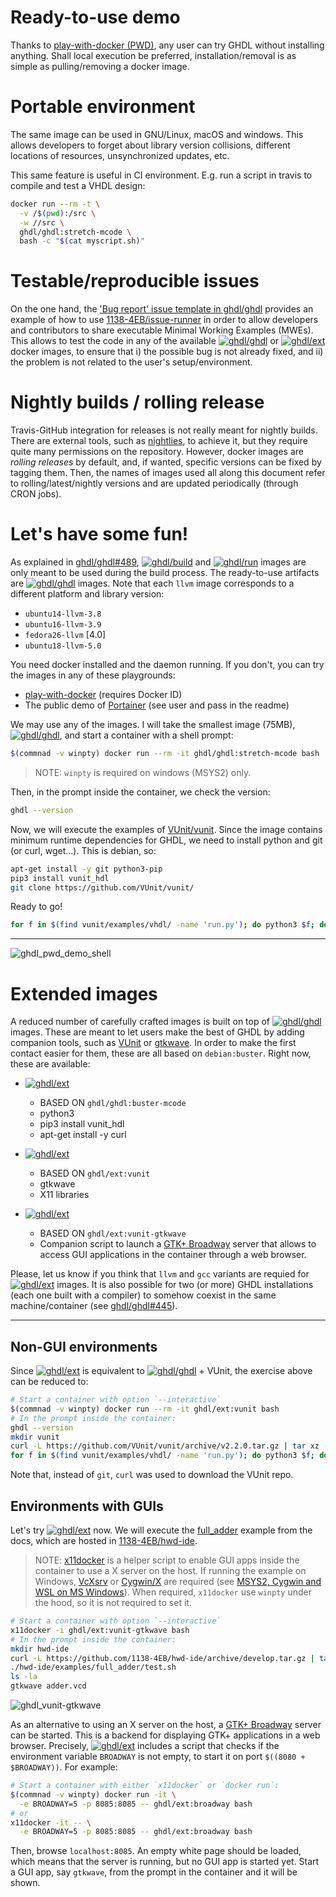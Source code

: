 # Ready-to-use demo

Thanks to [play-with-docker (PWD)](https://labs.play-with-docker.com/), any user can try GHDL without installing anything. Shall local execution be preferred, installation/removal is as simple as pulling/removing a docker image.

# Portable environment

The same image can be used in GNU/Linux, macOS and windows. This allows developers to forget about library version collisions, different locations of resources, unsynchronized updates, etc.

This same feature is useful in CI environment. E.g. run a script in travis to compile and test a VHDL design:

``` bash
docker run --rm -t \
  -v /$(pwd):/src \
  -w //src \
  ghdl/ghdl:stretch-mcode \
  bash -c "$(cat myscript.sh)"
```

# Testable/reproducible issues

On the one hand, the ['Bug report' issue template in ghdl/ghdl](https://github.com/ghdl/ghdl/issues/new?template=bug_report.md) provides an example of how to use [1138-4EB/issue-runner](https://github.com/1138-4EB/issue-runner) in order to allow developers and contributors to share executable Minimal Working Examples (MWEs). This allows to test the code in any of the available [![`ghdl/ghdl`](https://img.shields.io/badge/ghdl/ghdl-*-blue.svg?style=flat-square)](https://hub.docker.com/r/ghdl/ghdl/tags) or [![`ghdl/ext`](https://img.shields.io/badge/ghdl/ghdl-*-blue.svg?style=flat-square)](https://hub.docker.com/r/ghdl/ghdl/tags) docker images, to ensure that i) the possible bug is not already fixed, and ii) the problem is not related to the user's setup/environment.

# Nightly builds / rolling release

Travis-GitHub integration for releases is not really meant for nightly builds. There are external tools, such as [nightlies](https://nightli.es/), to achieve it, but they require quite many permissions on the repository. However, docker images are *rolling releases* by default, and, if wanted, specific versions can be fixed by tagging them. Then, the names of images used all along this document refer to rolling/latest/nightly versions and are updated periodically (through CRON jobs).

<a name="fun"></a>
# Let's have some fun!

As explained in [ghdl/ghdl#489](https://github.com/ghdl/ghdl/pull/489), [![`ghdl/build`](https://img.shields.io/badge/ghdl/build-*-blue.svg?style=flat-square)](https://hub.docker.com/r/ghdl/build/tags) and [![`ghdl/run`](https://img.shields.io/badge/ghdl/run-*-blue.svg?style=flat-square)](https://hub.docker.com/r/ghdl/run/tags) images are only meant to be used during the build process. The ready-to-use artifacts are [![`ghdl/ghdl`](https://img.shields.io/badge/ghdl/ghdl-*-blue.svg?style=flat-square)](https://hub.docker.com/r/ghdl/ghdl/tags) images. Note that each `llvm` image corresponds to a different platform and library version:

- `ubuntu14-llvm-3.8`
- `ubuntu16-llvm-3.9`
- `fedora26-llvm` [4.0]
- `ubuntu18-llvm-5.0`

You need docker installed and the daemon running. If you don't, you can try the images in any of these playgrounds:

- [play-with-docker](https://labs.play-with-docker.com/) (requires Docker ID)
- The public demo of [Portainer](https://github.com/portainer/portainer) (see user and pass in the readme)

We may use any of the images. I will take the smallest image (75MB), [![`ghdl/ghdl`](https://img.shields.io/badge/ghdl/ghdl-stretch--mcode-blue.svg?style=flat-square)](https://hub.docker.com/r/ghdl/ghdl/tags), and start a container with a shell prompt:

``` bash
$(commnad -v winpty) docker run --rm -it ghdl/ghdl:stretch-mcode bash
```

> NOTE: `winpty` is required on windows (MSYS2) only.

Then, in the prompt inside the container, we check the version:

``` bash
ghdl --version
```

Now, we will execute the examples of [VUnit/vunit](https://github.com/VUnit/vunit). Since the image contains minimum runtime dependencies for GHDL, we need to install python and git (or curl, wget...). This is debian, so:

``` bash
apt-get install -y git python3-pip
pip3 install vunit_hdl
git clone https://github.com/VUnit/vunit/
```

Ready to go!

``` bash
for f in $(find vunit/examples/vhdl/ -name 'run.py'); do python3 $f; done
```

---

![ghdl_pwd_demo_shell](https://user-images.githubusercontent.com/6628437/33694969-2e7b7030-dafb-11e7-9eba-fb3abae1a161.gif)

# Extended images

A reduced number of carefully crafted images is built on top of [![`ghdl/ghdl`](https://img.shields.io/badge/ghdl/ghdl-*-blue.svg?style=flat-square)](https://hub.docker.com/r/ghdl/ghdl/tags) images. These are meant to let users make the best of GHDL by adding companion tools, such as [VUnit](https://vunit.github.io/) or [gtkwave](https://gtkwave.sourceforge.net/). In order to make the first contact easier for them, these are all based on `debian:buster`. Right now, these are available:

- [![`ghdl/ext`](https://img.shields.io/badge/ghdl/ext-vunit-blue.svg?style=flat-square)](https://hub.docker.com/r/ghdl/ext/tags)
  - BASED ON `ghdl/ghdl:buster-mcode`
  - python3
  - pip3 install vunit_hdl
  - apt-get install -y curl

- [![`ghdl/ext`](https://img.shields.io/badge/ghdl/ext-vunit--gtkwave-blue.svg?style=flat-square)](https://hub.docker.com/r/ghdl/ext/tags)
  - BASED ON `ghdl/ext:vunit`
  - gtkwave
  - X11 libraries

- [![`ghdl/ext`](https://img.shields.io/badge/ghdl/ext-broadway-blue.svg?style=flat-square)](https://hub.docker.com/r/ghdl/ext/tags)
  - BASED ON `ghdl/ext:vunit-gtkwave`
  - Companion script to launch a [GTK+ Broadway](https://developer.gnome.org/gtk3/stable/gtk-broadway.html) server that allows to access GUI applications in the container through a web browser.

Please, let us know if you think that `llvm` and `gcc` variants are requied for [![`ghdl/ext`](https://img.shields.io/badge/ghdl/ext-*-blue.svg?style=flat-square)](https://hub.docker.com/r/ghdl/ext/tags) images. It is also possible for two (or more) GHDL installations (each one built with a compiler) to somehow coexist in the same machine/container (see [ghdl/ghdl#445](https://github.com/ghdl/ghdl/issues/445)).

---

## Non-GUI environments

Since [![`ghdl/ext`](https://img.shields.io/badge/ghdl/ext-vunit-blue.svg?style=flat-square)](https://hub.docker.com/r/ghdl/ext/tags) is equivalent to [![`ghdl/ghdl`](https://img.shields.io/badge/ghdl/ghdl-stretch--mcode-blue.svg?style=flat-square)](https://hub.docker.com/r/ghdl/ghdl/tags) + VUnit, the exercise above can be reduced to:

``` bash
# Start a container with option `--interactive`
$(commnad -v winpty) docker run --rm -it ghdl/ext:vunit bash
# In the prompt inside the container:
ghdl --version
mkdir vunit
curl -L https://github.com/VUnit/vunit/archive/v2.2.0.tar.gz | tar xz -C vunit --strip-components=1
for f in $(find vunit/examples/vhdl/ -name 'run.py'); do python3 $f; done
```

Note that, instead of `git`, `curl` was used to download the VUnit repo.

## Environments with GUIs

Let's try [![`ghdl/ext`](https://img.shields.io/badge/ghdl/ext-vunit--gtkwave-blue.svg?style=flat-square)](https://hub.docker.com/r/ghdl/ext/tags) now. We will execute the [full_adder](http://ghdl.readthedocs.io/en/latest/using/QuickStartGuide.html#a-full-adder) example from the docs, which are hosted in [1138-4EB/hwd-ide](https://github.com/1138-4EB/hwd-ide).

> NOTE: [x11docker](https://github.com/mviereck/x11docker) is a helper script to enable GUI apps inside the container to use a X server on the host. If running the example on Windows, [VcXsrv](https://sourceforge.net/projects/vcxsrv/) or [Cygwin/X](https://x.cygwin.com/) are required (see [MSYS2, Cygwin and WSL on MS Windows](https://github.com/mviereck/x11docker#msys2-cygwin-and-wsl-on-ms-windows)).
> When required, `x11docker` use `winpty` under the hood, so it is not required to set it.

``` bash
# Start a container with option `--interactive`
x11docker -i ghdl/ext:vunit-gtkwave bash
# In the prompt inside the container:
mkdir hwd-ide
curl -L https://github.com/1138-4EB/hwd-ide/archive/develop.tar.gz | tar xz -C hwd-ide --strip-components=1
./hwd-ide/examples/full_adder/test.sh
ls -la
gtkwave adder.vcd
```

![ghdl_vunit-gtkwave](https://user-images.githubusercontent.com/6628437/33923787-6178e760-dfd3-11e7-9183-808c85c43f65.gif)

As an alternative to using an X server on the host, a [GTK+ Broadway](https://developer.gnome.org/gtk3/stable/gtk-broadway.html) server can be started. This is a backend for displaying GTK+ applications in a web browser. Precisely, [![`ghdl/ext`](https://img.shields.io/badge/ghdl/ext-broadway-blue.svg?style=flat-square)](https://hub.docker.com/r/ghdl/ext/tags) includes a script that checks if the environment variable `BROADWAY` is not empty, to start it on port `$((8080 + $BROADWAY))`. For example:

``` bash
# Start a container with either `x11docker` or `docker run`:
$(commnad -v winpty) docker run -it \
  -e BROADWAY=5 -p 8085:8085 -- ghdl/ext:broadway bash
# or
x11docker -it -- \
  -e BROADWAY=5 -p 8085:8085 -- ghdl/ext:broadway bash
```

Then, browse `localhost:8085`. An empty white page should be loaded, which means that the server is running, but no GUI app is started yet. Start a GUI app, say `gtkwave`, from the prompt in the container and it will be shown.
